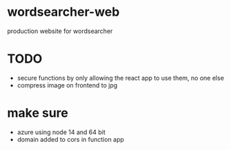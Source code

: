 # wordsearcher-web
production website for wordsearcher

# TODO
* secure functions by only allowing the react app to use them, no one else
* compress image on frontend to jpg

# make sure
* azure using node 14 and 64 bit
* domain added to cors in function app